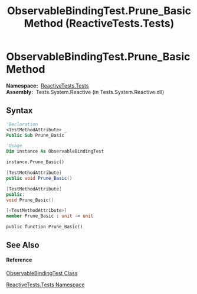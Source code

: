 ﻿---
title: ObservableBindingTest.Prune_Basic Method  (ReactiveTests.Tests)
TOCTitle: Prune_Basic Method
ms:assetid: M:ReactiveTests.Tests.ObservableBindingTest.Prune_Basic
ms:mtpsurl: https://msdn.microsoft.com/en-us/library/reactivetests.tests.observablebindingtest.prune_basic(v=VS.103)
ms:contentKeyID: 36619250
ms.date: 06/28/2011
mtps_version: v=VS.103
f1_keywords:
- ReactiveTests.Tests.ObservableBindingTest.Prune_Basic
dev_langs:
- CSharp
- JScript
- VB
- FSharp
- c++
---

# ObservableBindingTest.Prune\_Basic Method

**Namespace:**  [ReactiveTests.Tests](hh289046\(v=vs.103\).md)  
**Assembly:**  Tests.System.Reactive (in Tests.System.Reactive.dll)

## Syntax

``` vb
'Declaration
<TestMethodAttribute> _
Public Sub Prune_Basic
```

``` vb
'Usage
Dim instance As ObservableBindingTest

instance.Prune_Basic()
```

``` csharp
[TestMethodAttribute]
public void Prune_Basic()
```

``` c++
[TestMethodAttribute]
public:
void Prune_Basic()
```

``` fsharp
[<TestMethodAttribute>]
member Prune_Basic : unit -> unit 
```

``` jscript
public function Prune_Basic()
```

## See Also

#### Reference

[ObservableBindingTest Class](hh303616\(v=vs.103\).md)

[ReactiveTests.Tests Namespace](hh289046\(v=vs.103\).md)

